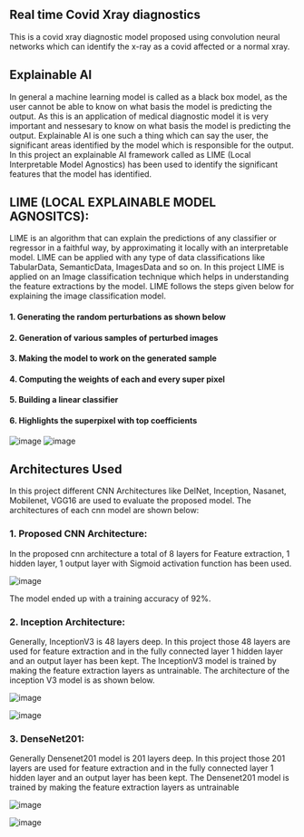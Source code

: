## Real time Covid Xray diagnostics
This is a covid xray diagnostic model proposed using convolution neural networks which can identify the x-ray as a covid affected or a normal xray.  

## Explainable AI
In general a machine learning model is called as a black box model, as the user cannot be able to know on what basis the model is predicting the output. As this is an application of medical diagnostic model it is very important and nessesary to know on what basis the model is predicting the output. Explainable AI is one such a thing which can say the user, the significant areas identified by the model which is responsible for the output. In this project an explainable AI framework called as LIME (Local Interpretable Model Agnostics) has been used to identify the significant features that the model has identified.

## LIME (LOCAL EXPLAINABLE MODEL AGNOSITCS): 
LIME is an algorithm that can explain the predictions of any classifier or regressor in a faithful way, by approximating it locally with an interpretable model. LIME can be applied with any type of data classifications like TabularData, SemanticData, ImagesData and so on. In this project LIME is applied on an Image classification technique which helps in understanding the feature extractions by the model. LIME follows the steps given below for explaining the image classification model. 
#### 1. Generating the random perturbations as shown below
#### 2. Generation of various samples of perturbed images
#### 3. Making the model to work on the generated sample
#### 4. Computing the weights of each and every super pixel
#### 5. Building a linear classifier
#### 6. Highlights the superpixel with top coefficients
![image](https://user-images.githubusercontent.com/102225400/159691724-dd3d0345-27a5-4d84-bb01-53f177627663.png)
![image](https://user-images.githubusercontent.com/102225400/159691745-1516bb9e-609c-44b1-bb8b-3b2221f41066.png)

## Architectures Used
In this project different CNN Architectures like DelNet, Inception, Nasanet, Mobilenet, VGG16 are used to evaluate the proposed model. The architectures of each cnn model are shown below: 
### 1. Proposed CNN Architecture: 
In the proposed cnn architecture a total of 8 layers for Feature extraction, 1 hidden layer, 1 output layer with Sigmoid activation function has been used. 

![image](https://user-images.githubusercontent.com/102232692/159826027-b07906bf-5467-415d-af2e-3f0a3c75962f.png)

The model ended up with a training accuracy of 92%. 
### 2. Inception Architecture: 
Generally, InceptionV3 is 48 layers deep. In this project those 48 layers are used for feature extraction and in the fully connected layer 1 hidden layer and an output layer has been kept. The InceptionV3 model is trained by making the feature extraction layers as untrainable. The architecture of the inception V3 model is as shown below. 

![image](https://user-images.githubusercontent.com/102232692/159826794-01f25bdd-c9b0-457c-bd47-0c1381f4b462.png)

![image](https://user-images.githubusercontent.com/102232692/159826899-a60faab8-015f-48ce-931f-eccfca532a45.png)

### 3. DenseNet201: 
Generally Densenet201 model is 201 layers deep. In this project those 201 layers are used for feature extraction and in the fully connected layer 1 hidden layer and an output layer has been kept. The Densenet201 model is trained by making the feature extraction layers as untrainable

![image](https://user-images.githubusercontent.com/102232692/159827514-270cb2e8-b0ac-466a-9c04-e2e41ea159c4.png)

![image](https://user-images.githubusercontent.com/102232692/159827884-41c0e09e-f240-44b6-8811-bf0061c6e226.png)


